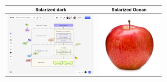 Solarized dark             |  Solarized Ocean
:-------------------------:|:-------------------------:
![diagrama](https://github.com/sofiateixeira22/DSLE-teste/blob/main/Screenshot%202024-10-23%20214729.png)  |  ![maça](https://github.com/sofiateixeira22/DSLE-teste/blob/main/Screenshot%202024-10-24%20214915.png)


